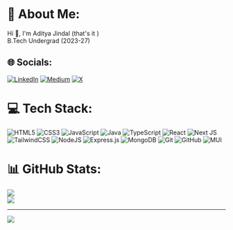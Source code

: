 # 💫 About Me:
Hi 👋, I'm Aditya Jindal (that's it ) <br> B.Tech Undergrad (2023-27)<br>


## 🌐 Socials:
[![LinkedIn](https://img.shields.io/badge/LinkedIn-%230077B5.svg?logo=linkedin&logoColor=white)](https://linkedin.com/in/aditya-jindal-5232b0260) [![Medium](https://img.shields.io/badge/Medium-12100E?logo=medium&logoColor=white)](https://medium.com/@AdityaJindal23) [![X](https://img.shields.io/badge/X-black.svg?logo=X&logoColor=white)](https://x.com/AdityaJindal23) 

# 💻 Tech Stack:
 ![HTML5](https://img.shields.io/badge/html5-%23E34F26.svg?style=for-the-badge&logo=html5&logoColor=white) 
 ![CSS3](https://img.shields.io/badge/css3-%231572B6.svg?style=for-the-badge&logo=css3&logoColor=white)
 ![JavaScript](https://img.shields.io/badge/javascript-%23323330.svg?style=for-the-badge&logo=javascript&logoColor=%23F7DF1E)
  ![Java](https://img.shields.io/badge/java-%23ED8B00.svg?style=for-the-badge&logo=openjdk&logoColor=white) 
 ![TypeScript](https://img.shields.io/badge/typescript-%23007ACC.svg?style=for-the-badge&logo=typescript&logoColor=white) 
 ![React](https://img.shields.io/badge/react-%2320232a.svg?style=for-the-badge&logo=react&logoColor=%2361DAFB) 
 ![Next JS](https://img.shields.io/badge/Next-black?style=for-the-badge&logo=next.js&logoColor=white) 
 ![TailwindCSS](https://img.shields.io/badge/tailwindcss-%2338B2AC.svg?style=for-the-badge&logo=tailwind-css&logoColor=white)
 ![NodeJS](https://img.shields.io/badge/node.js-6DA55F?style=for-the-badge&logo=node.js&logoColor=white) 
 ![Express.js](https://img.shields.io/badge/express.js-%23404d59.svg?style=for-the-badge&logo=express&logoColor=%2361DAFB) 
 ![MongoDB](https://img.shields.io/badge/MongoDB-%234ea94b.svg?style=for-the-badge&logo=mongodb&logoColor=white) 
 ![Git](https://img.shields.io/badge/git-%23F05033.svg?style=for-the-badge&logo=git&logoColor=white) 
 ![GitHub](https://img.shields.io/badge/github-%23121011.svg?style=for-the-badge&logo=github&logoColor=white) 
 ![MUI](https://img.shields.io/badge/MUI-%230081CB.svg?style=for-the-badge&logo=mui&logoColor=white)
 
# 📊 GitHub Stats:
![](https://github-readme-stats.vercel.app/api?username=AdityaJ2305&theme=tokyonight&hide_border=false&include_all_commits=true&count_private=false) <br/>
![](https://github-readme-stats.vercel.app/api/top-langs/?username=AdityaJ2305&theme=tokyonight&hide_border=false&include_all_commits=true&count_private=false&layout=compact)

---
[![](https://visitcount.itsvg.in/api?id=AdityaJ2305&icon=0&color=0)](https://visitcount.itsvg.in)


